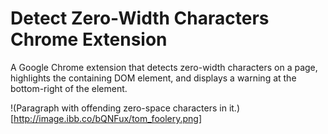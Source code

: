 # Detect Zero-Width Characters Chrome Extension

A Google Chrome extension that detects zero-width characters on a page, highlights the containing DOM element, and displays a warning at the bottom-right of the element.

!(Paragraph with offending zero-space characters in it.)[http://image.ibb.co/bQNFux/tom_foolery.png]
